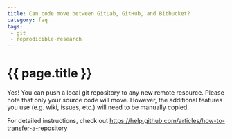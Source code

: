 ```yaml
---
title: Can code move between GitLab, GitHub, and Bitbucket?
category: faq
tags:
 - git
 - reprodicible-research
---
```


# {{ page.title }}

Yes! You can push a local git repository to any new remote resource. Please
note that only your source code will move. However, the additional features
you use (e.g. wiki, issues, etc.) will need to be manually copied.

For detailed instructions, check out <https://help.github.com/articles/how-to-transfer-a-repository>
